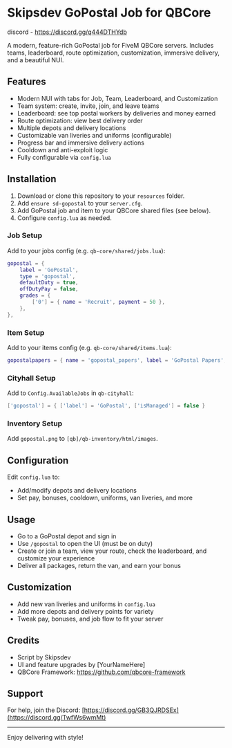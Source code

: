 # Skipsdev GoPostal Job for QBCore

discord - https://discord.gg/q444DTHYdb

A modern, feature-rich GoPostal job for FiveM QBCore servers. Includes teams, leaderboard, route optimization, customization, immersive delivery, and a beautiful NUI.

## Features
- Modern NUI with tabs for Job, Team, Leaderboard, and Customization
- Team system: create, invite, join, and leave teams
- Leaderboard: see top postal workers by deliveries and money earned
- Route optimization: view best delivery order
- Multiple depots and delivery locations
- Customizable van liveries and uniforms (configurable)
- Progress bar and immersive delivery actions
- Cooldown and anti-exploit logic
- Fully configurable via `config.lua`

## Installation
1. Download or clone this repository to your `resources` folder.
2. Add `ensure sd-gopostal` to your `server.cfg`.
3. Add GoPostal job and item to your QBCore shared files (see below).
4. Configure `config.lua` as needed.

### Job Setup
Add to your jobs config (e.g. `qb-core/shared/jobs.lua`):
```lua
gopostal = {
    label = 'GoPostal',
    type = 'gopostal',
    defaultDuty = true,
    offDutyPay = false,
    grades = {
        ['0'] = { name = 'Recruit', payment = 50 },
    },
},
```

### Item Setup
Add to your items config (e.g. `qb-core/shared/items.lua`):
```lua
gopostalpapers = { name = 'gopostal_papers', label = 'GoPostal Papers', weight = 1000, type = 'item', image = 'gopostal.png', unique = false, useable = true, shouldClose = true, combinable = nil, description = 'This is the GoPostal Papers' },
```

### Cityhall Setup
Add to `Config.AvailableJobs` in `qb-cityhall`:
```lua
['gopostal'] = { ['label'] = 'GoPostal', ['isManaged'] = false }
```

### Inventory Setup
Add `gopostal.png` to `[qb]/qb-inventory/html/images`.

## Configuration
Edit `config.lua` to:
- Add/modify depots and delivery locations
- Set pay, bonuses, cooldown, uniforms, van liveries, and more

## Usage
- Go to a GoPostal depot and sign in
- Use `/gopostal` to open the UI (must be on duty)
- Create or join a team, view your route, check the leaderboard, and customize your experience
- Deliver all packages, return the van, and earn your bonus

## Customization
- Add new van liveries and uniforms in `config.lua`
- Add more depots and delivery points for variety
- Tweak pay, bonuses, and job flow to fit your server

## Credits
- Script by Skipsdev
- UI and feature upgrades by [YourNameHere]
- QBCore Framework: https://github.com/qbcore-framework

## Support
For help, join the Discord: [https://discord.gg/GB3QJRDSEx](https://discord.gg/TwfWs6wmMt)

---
Enjoy delivering with style!
